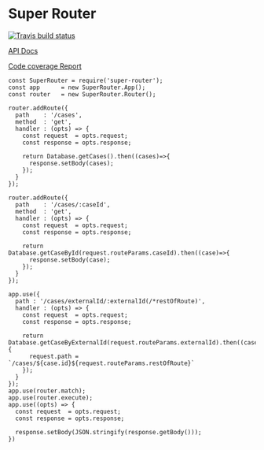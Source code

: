 # Super Router

[![Travis build status](https://travis-ci.org/autoric/super-router)](https://travis-ci.org/autoric/super-router.svg)


[API Docs](http://autoric.github.io/super-router/doc/)

[Code coverage Report](http://autoric.github.io/super-router/coverage/lcov-report/)

```
const SuperRouter = require('super-router');
const app      = new SuperRouter.App();
const router   = new SuperRouter.Router();

router.addRoute({
  path    : '/cases',
  method  : 'get',
  handler : (opts) => {
    const request  = opts.request;
    const response = opts.response;
    
    return Database.getCases().then((cases)=>{
      response.setBody(cases);
    });
  }
});

router.addRoute({
  path    : '/cases/:caseId',
  method  : 'get',
  handler : (opts) => {
    const request  = opts.request;
    const response = opts.response;
    
    return Database.getCaseById(request.routeParams.caseId).then((case)=>{
      response.setBody(case);
    });
  }
});

app.use({
  path : '/cases/externalId/:externalId(/*restOfRoute)',
  handler : (opts) => {
    const request  = opts.request;
    const response = opts.response;
    
    return Database.getCaseByExternalId(request.routeParams.externalId).then((case)=>{
      request.path = `/cases/${case.id}${request.routeParams.restOfRoute}`
    });
  }
});
app.use(router.match);
app.use(router.execute);
app.use((opts) => {
  const request  = opts.request;
  const response = opts.response;

  response.setBody(JSON.stringify(response.getBody()));
})

```